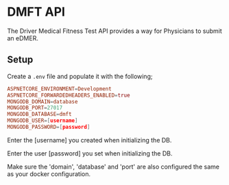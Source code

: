 # DMFT API

The Driver Medical Fitness Test API provides a way for Physicians to submit an eDMER.

## Setup

Create a `.env` file and populate it with the following;

```conf
ASPNETCORE_ENVIRONMENT=Development
ASPNETCORE_FORWARDEDHEADERS_ENABLED=true
MONGODB_DOMAIN=database
MONGODB_PORT=27017
MONGODB_DATABASE=dmft
MONGODB_USER=[username]
MONGODB_PASSWORD=[password]
```

Enter the [username] you created when initializing the DB.

Enter the user [password] you set when initializing the DB.

Make sure the 'domain', 'database' and 'port' are also configured the same as your docker configuration.
